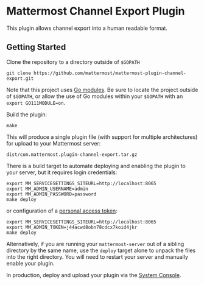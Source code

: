 # Mattermost Channel Export Plugin

This plugin allows channel export into a human readable format.

## Getting Started

Clone the repository to a directory outside of `$GOPATH`
```
git clone https://github.com/mattermost/mattermost-plugin-channel-export.git
```

Note that this project uses [Go modules](https://github.com/golang/go/wiki/Modules). Be sure to locate the project outside of `$GOPATH`, or allow the use of Go modules within your `$GOPATH` with an `export GO111MODULE=on`.

Build the plugin:
```
make
```

This will produce a single plugin file (with support for multiple architectures) for upload to your Mattermost server:

```
dist/com.mattermost.plugin-channel-export.tar.gz
```

There is a build target to automate deploying and enabling the plugin to your server, but it requires login credentials:
```
export MM_SERVICESETTINGS_SITEURL=http://localhost:8065
export MM_ADMIN_USERNAME=admin
export MM_ADMIN_PASSWORD=password
make deploy
```

or configuration of a [personal access token](https://docs.mattermost.com/developer/personal-access-tokens.html):
```
export MM_SERVICESETTINGS_SITEURL=http://localhost:8065
export MM_ADMIN_TOKEN=j44acwd8obn78cdcx7koid4jkr
make deploy
```

Alternatively, if you are running your `mattermost-server` out of a sibling directory by the same name, use the `deploy` target alone to  unpack the files into the right directory. You will need to restart your server and manually enable your plugin.

In production, deploy and upload your plugin via the [System Console](https://about.mattermost.com/default-plugin-uploads).

